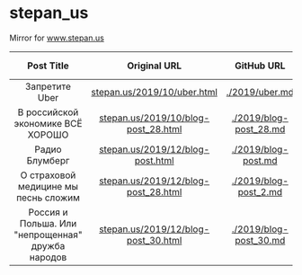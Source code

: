 # stepan_us
Mirror for www.stepan.us

| Post Title       | Original URL     | GitHub URL       | Publication date |
|     :---:        |     :---:        |     :---:        |     :---:        |
| Запретите Uber | [stepan.us/2019/10/uber.html](https://www.stepan.us/2019/10/uber.html) | [./2019/uber.md](2019/uber.md) | October 5, 2019 |
| В российской экономике ВСЁ ХОРОШО | [stepan.us/2019/10/blog-post_28.html](https://www.stepan.us/2019/10/blog-post_28.html) | [./2019/blog-post_28.md](2019/blog-post_28.md) | October 28, 2019 |
| Радио Блумберг | [stepan.us/2019/12/blog-post.html](https://www.stepan.us/2019/12/blog-post.html) | [./2019/blog-post.md](2019/blog-post.md) | December 7, 2019 |
| О страховой медицине мы песнь сложим | [stepan.us/2019/12/blog-post_28.html](https://www.stepan.us/2019/12/blog-post_28.html) | [./2019/blog-post_2.md](2019/blog-post_2.md) | December 28, 2019 |
| Россия и Польша. Или "непрощенная" дружба народов | [stepan.us/2019/12/blog-post_30.html](https://www.stepan.us/2019/12/blog-post_30.html) | [./2019/blog-post_30.md](2019/blog-post_30.md) | December 31, 2019 |